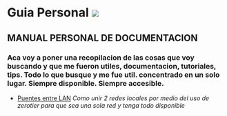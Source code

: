 # Guia Personal ![](https://cdn.mos.cms.futurecdn.net/7TXFCATZmDvpfLoBZxpUe4-970-80.jpg.webp)

## MANUAL PERSONAL DE DOCUMENTACION

### Aca voy a poner una recopilacion de las cosas que voy buscando y que me fueron utiles, documentacion, tutoriales, tips. Todo lo que busque y me fue util. concentrado en un solo lugar. Siempre disponible. Siempre accesible.

* [Puentes entre LAN](docs/lan-bridge-zerotier.html)
            *Como unir 2 redes locales por medio del uso de zerotier para que sea una sola red y tenga todo disponible*

